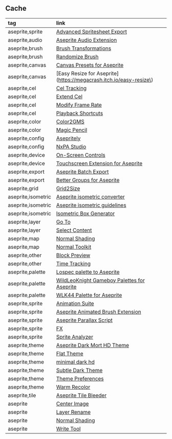 ## Cache

|tag|link|
|:-|:-|
|aseprite,sprite|[Advanced Spritesheet Export](https://annabunches.itch.io/advanced-spritesheet-export)|
|aseprite,audio|[Aseprite Audio Extension](https://ddmplayer.itch.io/aseprite-audio-extension)|
|aseprite,brush|[Brush Transformations](https://thkaspar.itch.io/brush-transformation)|
|aseprite,brush|[Randomize Brush](https://thkaspar.itch.io/randomize-brush)|
|aseprite,canvas|[Canvas Presets for Aseprite](https://lintnaya.itch.io/canvas-presets-for-aseprite)|
|aseprite,canvas|[Easy Resize for Aseprite](https://megacrash.itch.io/easy-resize\)|
|aseprite,cel|[Cel Tracking](https://thkaspar.itch.io/cel-tracking)|
|aseprite,cel|[Extend Cel](https://thkaspar.itch.io/extend-cel)|
|aseprite,cel|[Modify Frame Rate](https://thkaspar.itch.io/modify-frame-rate)|
|aseprite,cel|[Playback Shortcuts](https://thkaspar.itch.io/play-tag)|
|aseprite,color|[Color2GMS](https://kidmarscat.itch.io/color2gms)|
|aseprite,color|[Magic Pencil](https://thkaspar.itch.io/magic-pencil)|
|aseprite,config|[Asepritely](https://iivii.itch.io/asepritely)|
|aseprite,config|[NxPA Studio](https://thkaspar.itch.io/nxpa)|
|aseprite,device|[On-Screen Controls](https://thkaspar.itch.io/on-screen-controls)|
|aseprite,device|[Touchscreen Extension for Aseprite](https://maplepixels.itch.io/touchscreen-extension-for-aseprite)|
|aseprite,export|[Aseprite Batch Export](https://ramrodwilly.itch.io/aseprite-batch-export)|
|aseprite,export|[Better Groups for Aseprite](https://bigasdev.itch.io/better-groups-for-aseprite)|
|aseprite,grid|[Grid2Size](https://kidmarscat.itch.io/grid2size)|
|aseprite,isometric|[Aseprite isometric converter](https://noesteryo.itch.io/aseprite-isometric-converter)|
|aseprite,isometric|[Aseprite isometric guidelines](https://noesteryo.itch.io/aseprite-isometric-guidelines)|
|aseprite,isometric|[Isometric Box Generator](https://darkwark.itch.io/isobox-for-aseprite)|
|aseprite,layer|[Go To](https://thkaspar.itch.io/go-to)|
|aseprite,layer|[Select Content](https://thkaspar.itch.io/select-content)|
|aseprite,map|[Normal Shading](https://mooosik.itch.io/shading-extension)|
|aseprite,map|[Normal Toolkit](https://mooosik.itch.io/normal-toolkitS)|
|aseprite,other|[Block Preview](https://astropulse.itch.io/block-preview)|
|aseprite,other|[Time Tracking](https://thkaspar.itch.io/time-tracking-for-aseprite)|
|aseprite,palette|[Lospec palette to Aseprite](https://noesteryo.itch.io/lospec-palette-to-aseprite)|
|aseprite,palette|[WildLeoKnight Gameboy Palettes for Aseprite](https://wildleoknight.itch.io/wildleoknight-gameboy-aseprite-palettes)|
|aseprite,palette|[WLK44 Palette for Aseprite](https://wildleoknight.itch.io/wlk44-palette-for-aseprite)|
|aseprite,sprite|[Animation Suite](https://thkaspar.itch.io/animation-suite)|
|aseprite,sprite|[Aseprite Animated Brush Extension](https://fabico.itch.io/aseprite-animated-brush-extension)|
|aseprite,sprite|[Aseprite Parallax Script](https://darkmatterdreams.itch.io/aseprite-parallax-script)|
|aseprite,sprite|[FX](https://thkaspar.itch.io/fx)|
|aseprite,sprite|[Sprite Analyzer](https://thkaspar.itch.io/sprite-analyzer)|
|aseprite,theme|[Aseprite Dark Mort HD Theme](https://mortmort.itch.io/aseprite-darkmode)|
|aseprite,theme|[Flat Theme](https://jahdah.itch.io/subtle-dark-theme)|
|aseprite,theme|[minimal dark hd](https://2dchaos.itch.io/minimal-dark-aseprite-theme)|
|aseprite,theme|[Subtle Dark Theme](https://akezhar.itch.io/flat-theme)|
|aseprite,theme|[Theme Preferences](https://thkaspar.itch.io/theme-preferences)|
|aseprite,theme|[Warm Recolor](https://trixelized.itch.io/warm-recolor)|
|aseprite,tile|[Aseprite Tile Bleeder](https://mpdacey.itch.io/aseprite-tile-bleeder)|
|aseprite|[Center Image](https://thkaspar.itch.io/center-image)|
|aseprite|[Layer Rename](https://simonstalder.itch.io/layer-rename-for-aseprite)|
|aseprite|[Normal Shading](https://mooosik.itch.io/shading-extension)|
|aseprite|[Write Tool](https://jahdah.itch.io/write-tool)|
